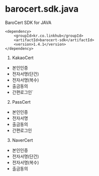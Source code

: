 barocert.sdk.java
================

BaroCert SDK for JAVA

    <dependency>
        <groupId>kr.co.linkhub</groupId>
        <artifactId>barocert-sdk</artifactId>
        <version>1.4.1</version>
    </dependency>

1. KakaoCert 
  - 본인인증
  - 전자서명(단건)
  - 전자서명(복수)
  - 출금동의
  - 간편로그인`

2. PassCert
  - 본인인증
  - 전자서명
  - 출금동의
  - 간편로그인

3. NaverCert
  - 본인인증
  - 전자서명(단건)
  - 전자서명(복수)
  - 출금동의